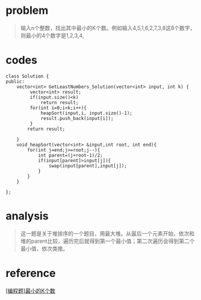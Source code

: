 # problem
>输入n个整数，找出其中最小的K个数。例如输入4,5,1,6,2,7,3,8这8个数字，则最小的4个数字是1,2,3,4,
# codes
```
class Solution {
public:
    vector<int> GetLeastNumbers_Solution(vector<int> input, int k) {
         vector<int> result;
         if(input.size()<k)
             return result;
         for(int i=0;i<k;i++){
             heapSort(input,i, input.size()-1);
             result.push_back(input[i]);
         }
        return result;
        
    }
    void heapSort(vector<int> &input,int root, int end){
        for(int j=end;j>=root;j--){
            int parent=(j+root-1)/2;
            if(input[parent]>input[j]){
                swap(input[parent],input[j]);
            }
        }
    }
   
};

```

# analysis
>这一题是关于堆排序的一个题目，用最大堆。从最后一个元素开始，依次和堆的parent比较，遍历完后就得到第一个最小值；第二次遍历会得到第二个最小值，依次类推。
# reference
[[编程题]最小的K个数][1]

[1]: https://www.nowcoder.com/questionTerminal/6a296eb82cf844ca8539b57c23e6e9bf